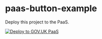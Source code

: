 # paas-button-example

Deploy this project to the PaaS.

[![Deploy to GOV.UK PaaS](https://user-images.githubusercontent.com/1696784/46356904-9ccffc80-c65b-11e8-90b2-c9dce052638d.png)](https://paas-button.towers.dev.cloudpipeline.digital/button-callback)
